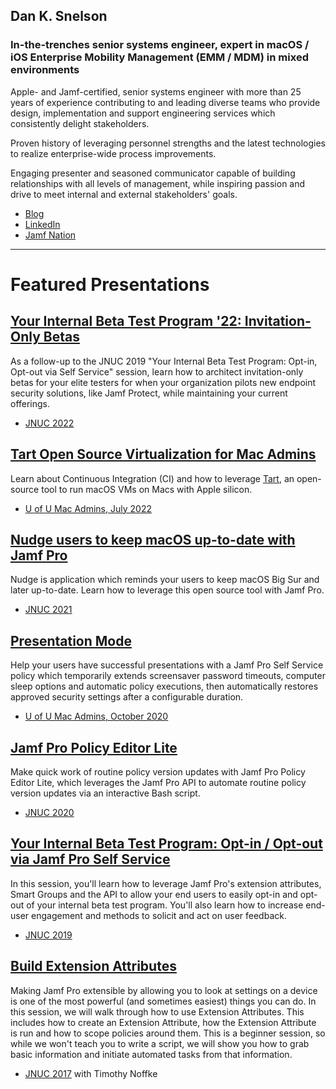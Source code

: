 ## Dan K. Snelson
### In-the-trenches senior systems engineer, expert in macOS / iOS Enterprise Mobility Management (EMM / MDM) in mixed environments

Apple- and Jamf-certified, senior systems engineer with more than 25 years of experience contributing to and leading diverse teams who provide design, implementation and support engineering services which consistently delight stakeholders.

Proven history of leveraging personnel strengths and the latest technologies to realize enterprise-wide process improvements.

Engaging presenter and seasoned communicator capable of building relationships with all levels of management, while inspiring passion and drive to meet internal and external stakeholders' goals.

- [Blog](https://snelson.us)
- [LinkedIn](https://www.linkedin.com/in/danksnelson/)
- [Jamf Nation](https://www.jamf.com/jamf-nation/users/13004/dan-snelson)

---

# Featured Presentations

## [Your Internal Beta Test Program '22: Invitation-Only Betas](https://snelson.us/2022/09/invitation-only-betas/)

As a follow-up to the JNUC 2019 "Your Internal Beta Test Program: Opt-in, Opt-out via Self Service" session, learn how to architect invitation-only betas for your elite testers for when your organization pilots new endpoint security solutions, like Jamf Protect, while maintaining your current offerings.

- [JNUC 2022](https://snelson.us/2022/09/invitation-only-betas/)

## [Tart Open Source Virtualization for Mac Admins](https://snelson.us/2022/05/testing-sideways-jamf-pro-enrollments-with-tart/)

Learn about Continuous Integration (CI) and how to leverage [Tart](https://slack.com/app_redirect?channel=C03QARN6ATV), an open-source tool to run macOS VMs on Macs with Apple silicon.

- [U of U Mac Admins, July 2022](https://stream.lib.utah.edu/index.php?c=details&id=13511)

## [Nudge users to keep macOS up-to-date with Jamf Pro](https://github.com/dan-snelson/Nudge-Post-install/blob/main/README.md)

Nudge is application which reminds your users to keep macOS Big Sur and later up-to-date. Learn how to leverage this open source tool with Jamf Pro.

- [JNUC 2021](https://www.youtube.com/watch?v=6vN9pN0_ZuI)

## [Presentation Mode](https://github.com/dan-snelson/Presentation-Mode/blob/master/README.md)

Help your users have successful presentations with a Jamf Pro Self Service policy which temporarily extends screensaver password timeouts, computer sleep options and automatic policy executions, then automatically restores approved security settings after a configurable duration.

- [U of U Mac Admins, October 2020](https://stream.lib.utah.edu/index.php?c=details&id=13383)



## [Jamf Pro Policy Editor Lite](https://github.com/dan-snelson/Jamf-Pro-Policy-Editor-Lite)

Make quick work of routine policy version updates with Jamf Pro Policy Editor Lite, which leverages the Jamf Pro API to automate routine policy version updates via an interactive Bash script.

- [JNUC 2020](https://youtu.be/YB9hYTMapG0)



## [Your Internal Beta Test Program: Opt-in / Opt-out via Jamf Pro Self Service](https://github.com/dan-snelson/Internal-Beta-Test-Program/blob/master/README.md)

In this session, you'll learn how to leverage Jamf Pro's extension attributes, Smart Groups and the API to allow your end users to easily opt-in and opt-out of your internal beta test program. You'll also learn how to increase end-user engagement and methods to solicit and act on user feedback.

- [JNUC 2019](https://youtu.be/AhYPVvO7LwM)



## [Build Extension Attributes](https://www.jamf.com/jamf-nation/discussions/25815/jnuc-2017-how-to-build-extension-attributes)

Making Jamf Pro extensible by allowing you to look at settings on a device is one of the most powerful (and sometimes easiest) things you can do. In this session, we will walk through how to use Extension Attributes. This includes how to create an Extension Attribute, how the Extension Attribute is run and how to scope policies around them. This is a beginner session, so while we won't teach you to write a script, we will show you how to grab basic information and initiate automated tasks from that information.

- [JNUC 2017](https://youtu.be/U6j2CK4NU-4) with Timothy Noffke
